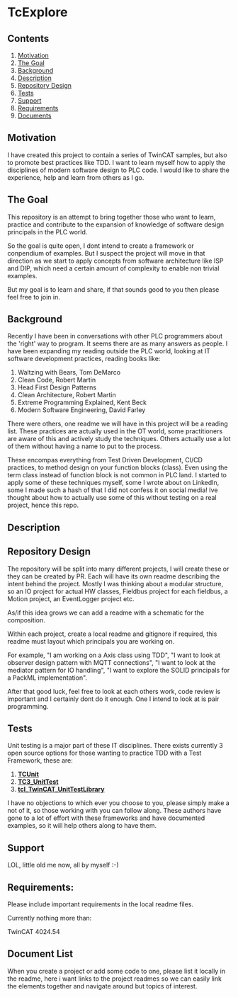 # TcExplore

## Contents

1. [Motivation](#motivation)
2. [The Goal](#the-goal)
3. [Background](#background)
4. [Description](#description)
3. [Repository Design](#repository-design)
4. [Tests](#Tests)
5. [Support](#Support)
6. [Requirements](#Requirements)
7. [Documents](#Document-List)

## Motivation

I have created this project to contain a series of TwinCAT samples, but also to promote best practices like TDD. I want to learn myself how to apply the disciplines of modern software design to PLC code. I would like to share the experience, help and learn from others as I go.

## The Goal

This repository is an attempt to bring together those who want to learn, practice and contribute to the expansion of knowledge of software design principals in the PLC world.

So the goal is quite open, I dont intend to create a framework or conpendium of examples. But I suspect the project will move in that direction as we start to apply concepts from software architecture like ISP and DIP, which need a certain amount of complexity to enable non trivial examples.

But my goal is to learn and share, if that sounds good to you then please feel free to join in.

## Background

Recently I have been in conversations with other PLC programmers about the 'right' way to program. It seems there are as many answers as people. I have been expanding my reading outside the PLC world, looking at IT software development practices, reading books like:

1. Waltzing with Bears, Tom DeMarco
2. Clean Code, Robert Martin
3. Head First Design Patterns
4. Clean Architecture, Robert Martin
5. Extreme Programming Explained, Kent Beck
6. Modern Software Engineering, David Farley

There were others, one readme we will have in this project will be a reading list.
These practices are actually used in the OT world, some practitioners are aware of this and actively study the techniques. Others actually use a lot of them without having a name to put to the process. 

These encompas everything from Test Driven Development, CI/CD practices, to method design on your function blocks (class). Even using the term class instead of function block is not common in PLC land. I started to apply some of these techniques myself, some I wrote about on LinkedIn, some I made such a hash of that I did not confess it on social media! Ive thought about how to actually use some of this without testing on a real project, hence this repo.

## Description


## Repository Design

The repository will be split into many different projects, I will create these or they can be created by PR. Each will have its own readme describing the intent behind the project. Mostly I was thinking about a modular structure, so an IO project for actual HW classes, Fieldbus project for each fieldbus, a Motion project, an EventLogger project etc.

As/if this idea grows we can add a readme with a schematic for the composition.

Within each project, create a local readme and gitignore if required, this readme must layout which principals you are working on.

For example, "I am working on a Axis class using TDD", "I want to look at observer design pattern with MQTT connections", "I want to look at the mediator pattern for IO handling", "I want to explore the SOLID principals for a PackML implementation".

After that good luck, feel free to look at each others work, code review is important and I certainly dont do it enough. One I intend to look at is pair programming.

## Tests

Unit testing is a major part of these IT disciplines. There exists currently 3 open source options for those wanting to practice TDD with a Test Framework, these are:

1. **[TCUnit](https://github.com/tcunit)**
2. **[TC3_UnitTest](https://github.com/PeterZerlauth/Tc3_UnitTest)**
3. **[tcl_TwinCAT_UnitTestLibrary](https://github.com/RedRockControls/tcl_TwinCAT_UnitTestLibrary)**

I have no objections to which ever you choose to you, please simply make a not of it, so those working with you can follow along. These authors have gone to a lot of effort with these frameworks and have documented examples, so it will help others along to have them.

## Support

LOL, little old me now, all by myself :-)


## Requirements: 

Please include important requirements in the local readme files.

Currently nothing more than:

TwinCAT 4024.54


## Document List

When you create a project or add some code to one, please list it locally in the readme, here i want links to the project readmes so we can easily link the elements together and navigate around but topics of interest.


